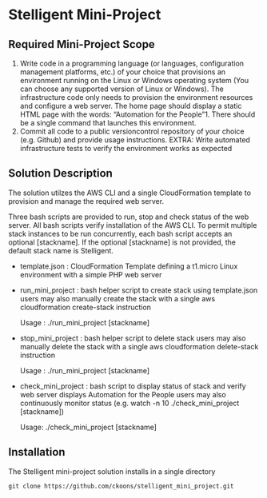 # Stelligent Mini-Project

## Required Mini-Project Scope

1. Write code in a programming language (or languages, configuration management platforms, etc.) of your choice that provisions an environment running on the Linux or Windows operating system (You can choose any supported version of Linux or Windows). The infrastructure code only needs to provision the environment resources and configure a web server. The home page should display a static HTML page with the words: “Automation for the People”1. There should be a single command that launches this environment.
2. Commit all code to a public version­control repository of your choice (e.g. Github) and provide usage instructions.
EXTRA: Write automated infrastructure tests to verify the environment works as expected

## Solution Description

The solution utilzes the AWS CLI and a single CloudFormation template to provision and manage the required web server.

Three bash scripts are provided to run, stop and check status of the web server. All bash scripts verify installation
of the AWS CLI. To permit multiple stack instances to be run concurrently, each bash script accepts an optional [stackname].
If the optional [stackname] is not provided, the default stack name is Stelligent.

* template.json      : CloudFormation Template defining a t1.micro Linux environment with a simple PHP web server

* run_mini_project   : bash helper script to create stack using template.json
                       users may also manually create the stack with a single aws cloudformation create-stack instruction

    Usage : ./run_mini_project [stackname]

* stop_mini_project  : bash helper script to delete stack
                       users may also manually delete the stack with a single aws cloudformation delete-stack instruction

   Usage : ./run_mini_project [stackname]

* check_mini_project : bash script to display status of stack and verify web server displays Automation for the People
		       users may also continuously monitor status  (e.g. watch -n 10 ./check_mini_project [stackname])

   Usage:  ./check_mini_project [stackname]

## Installation

The Stelligent mini-project solution installs in a single directory

    git clone https://github.com/ckoons/stelligent_mini_project.git

